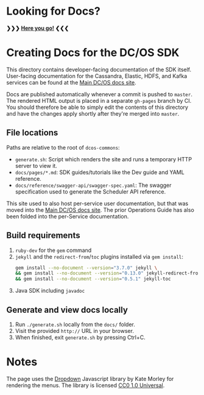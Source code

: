 # Looking for Docs?

**❯❯❯ [Here you go!](https://mesosphere.github.io/dcos-commons/) ❮❮❮**

# Creating Docs for the DC/OS SDK

This directory contains developer-facing documentation of the SDK itself. User-facing documentation for the Cassandra, Elastic, HDFS, and Kafka services can be found at the [Main DC/OS docs site](https://docs.mesosphere.com/services/).

Docs are published automatically whenever a commit is pushed to `master`. The rendered HTML output is placed in a separate `gh-pages` branch by CI.
You should therefore be able to simply edit the contents of this directory and have the changes apply shortly after they're merged into `master`.

## File locations

Paths are relative to the root of `dcos-commons`:

- `generate.sh`: Script which renders the site and runs a temporary HTTP server to view it.
- `docs/pages/*.md`: SDK guides/tutorials like the Dev guide and YAML reference.
- `docs/reference/swagger-api/swagger-spec.yaml`: The swagger specification used to generate the Scheduler API reference.

This site used to also host per-service user documentation, but that was moved into the [Main DC/OS docs site](https://docs.mesosphere.com/services/). The prior Operations Guide has also been folded into the per-Service documentation.

## Build requirements

1. `ruby-dev` for the `gem` command
2. `jekyll` and the `redirect-from`/`toc` plugins installed via `gem install`:
    ```bash
    gem install --no-document --version="3.7.0" jekyll \
    && gem install --no-document --version="0.13.0" jekyll-redirect-from \
    && gem install --no-document --version="0.5.1" jekyll-toc
    ```
3. Java SDK including `javadoc`

## Generate and view docs locally

1. Run `./generate.sh` locally from the `docs/` folder.
2. Visit the provided `http://` URL in your browser.
3. When finished, exit `generate.sh` by pressing Ctrl+C.

# Notes

The page uses the [Dropdown](http://code.iamkate.com/javascript/touch-friendly-drop-down-menus/) Javascript library by Kate Morley for rendering the menus. The library is licensed [CC0 1.0 Universal](https://creativecommons.org/publicdomain/zero/1.0/legalcode).
